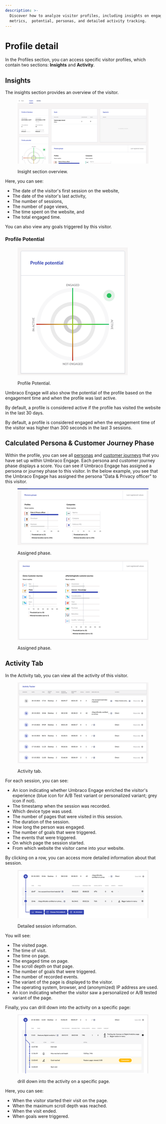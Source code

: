 ```yaml
---
description: >-
  Discover how to analyze visitor profiles, including insights on engagement
  metrics,  potential, personas, and detailed activity tracking.
---
```


# Profile detail

In the Profiles section, you can access specific visitor profiles, which contain two sections: **Insights** and **Activity**.

## Insights

The insights section provides an overview of the visitor.

<figure><img src="../../.gitbook/assets/image (28).png" alt="Insight section overview."><figcaption><p>Insight section overview.</p></figcaption></figure>

Here, you can see:

* The date of the visitor's first session on the website,
* The date of the visitor's last activity,
* The number of sessions,
* The number of page views,
* The time spent on the website, and
* The total engaged time.

You can also view any goals triggered by this visitor.

### Profile Potential

<div align="left">

<figure><img src="../../.gitbook/assets/image (29).png" alt="Profile Potential."><figcaption><p>Profile Potential.</p></figcaption></figure>

</div>

Umbraco Engage will also show the potential of the profile based on the engagement time and when the profile was last active.

By default, a profile is considered active if the profile has visited the website in the last 30 days.

By default, a profile is considered engaged when the engagement time of the visitor was higher than 300 seconds in the last 3 sessions.

## Calculated Persona & Customer Journey Phase

Within the profile, you can see all [personas](../personalization/implicit-and-explicit-personalization/setting-up-personas.md) and [customer journeys](../personalization/implicit-and-explicit-personalization/setting-up-the-customer-journey.md) that you have set up within Umbraco Engage. Each persona and customer journey phase displays a score. You can see if Umbraco Engage has assigned a persona or journey phase to this visitor. In the below example, you see that the Umbraco Engage has assigned the persona "Data & Privacy officer" to this visitor.

<figure><img src="../../.gitbook/assets/image (30).png" alt="Assigned phase."><figcaption><p>Assigned phase.</p></figcaption></figure>

<figure><img src="../../.gitbook/assets/image (31).png" alt="Assigned phase."><figcaption><p>Assigned phase.</p></figcaption></figure>

## Activity Tab

In the Activity tab, you can view all the activity of this visitor.

<figure><img src="../../.gitbook/assets/image (32).png" alt="Activity tab."><figcaption><p>Activity tab.</p></figcaption></figure>

For each session, you can see:

* An icon indicating whether Umbraco Engage enriched the visitor's experience (blue icon for A/B Test variant or personalized variant; grey icon if not).
* The timestamp when the session was recorded.
* Which device type was used.
* The number of pages that were visited in this session.
* The duration of the session.
* How long the person was engaged.
* The number of goals that were triggered.
* The events that were triggered.
* On which page the session started.
* From which website the visitor came into your website.

By clicking on a row, you can access more detailed information about that session.

<figure><img src="../../.gitbook/assets/image (33).png" alt="Detailed session information."><figcaption><p>Detailed session information.</p></figcaption></figure>

You will see:

* The visited page.
* The time of visit.
* The time on page.
* The engaged time on page.
* The scroll depth on that page.
* The number of goals that were triggered.
* The number of recorded events.
* The variant of the page is displayed to the visitor.
* The operating system, browser, and (anonymized) IP address are used.
* An icon indicating whether the visitor saw a personalized or A/B tested variant of the page.

Finally, you can drill down into the activity on a specific page:

<figure><img src="../../.gitbook/assets/image (34).png" alt="drill down into the activity on a specific page."><figcaption><p>drill down into the activity on a specific page.</p></figcaption></figure>

Here, you can see:

* When the visitor started their visit on the page.
* When the maximum scroll depth was reached.
* When the visit ended.
* When goals were triggered.
